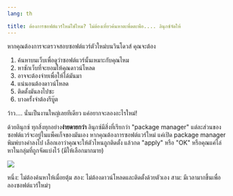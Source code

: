 ```yaml
---
lang: th

title: ต้องการซอฟต์แวร์ใหม่ใช่ไหม? ไม่ต้องเที่ยวค้นหาตะพึ่ดตะพือ.... ลินุกซ์จัดให้
---
```


หากคุณต้องการจะตรวจสอบซอฟต์แวร์ตัวใหม่บนวินโดวส์ คุณจะต้อง

<ol>
<li>ค้นหาบนเว็บเพื่อดูว่าซอฟต์แวร์นั้นเหมาะกับคุณไหม</li>
<li>หาซักเว็บที่จะยอมให้คุณดาวน์โหลด</li>
<li>อาจจะต้องจ่ายเพื่อให้ได้มันมา</li>
<li>แน่นอนต้องดาวน์โหลด</li>
<li>ติดตั้งมันลงไปซะ</li>
<li>บางครั้งจำต้องรีบู๊ต</li>
</ol>

ว้าว.... นั่นเป็นงานใหญ่เลยทีเดียว แค่อยากจะลองอะไรใหม่!

ด้วยลินุกซ์ ทุกสิ่งทุกอย่าง<b>ง่ายดายกว่า</b> ลินุกซ์มีสิ่งที่เรียกว่า "package manager" แต่ละส่วนของซอฟต์แวร์จะอยู่ในแพ็คเก็จของมันเอง หากคุณต้องการซอฟต์แวร์ใหม่ แค่เปิด package manager พิมพ์บางคำลงไป เลือกเอาว่าคุณจะให้ตัวไหนถูกติดตั้ง แล้วกด "apply" หรือ "OK" หรือคุณแค่ไล่หาในกลุ่มที่ถูกจัดแบ่งไว้ (มีให้เลือกมากมาย)

<img src="Images/synaptic.png" />

หนึ่ง: ไม่ต้องค้นหาให้เมื่อยตุ้ม สอง: ไม่ต้องดาวน์โหลดและติดตั้งด้วยตัวเอง สาม: มีเวลามากขึ้นเพื่อลองซอฟต์แวร์ใหม่ๆ




